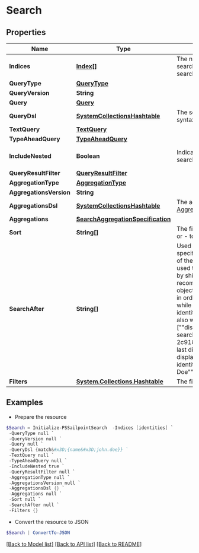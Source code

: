 # Search
## Properties

Name | Type | Description | Notes
------------ | ------------- | ------------- | -------------
**Indices** | [**Index[]**](Index.md) | The names of the Elasticsearch indices in which to search. If none are provided, then all indices will be searched. | [optional] 
**QueryType** | [**QueryType**](QueryType.md) |  | [optional] 
**QueryVersion** | **String** |  | [optional] 
**Query** | [**Query**](Query.md) |  | [optional] 
**QueryDsl** | [**SystemCollectionsHashtable**](.md) | The search query using the Elasticsearch [Query DSL](https://www.elastic.co/guide/en/elasticsearch/reference/7.10/query-dsl.html) syntax. | [optional] 
**TextQuery** | [**TextQuery**](TextQuery.md) |  | [optional] 
**TypeAheadQuery** | [**TypeAheadQuery**](TypeAheadQuery.md) |  | [optional] 
**IncludeNested** | **Boolean** | Indicates whether nested objects from returned search results should be included. | [optional] [default to $true]
**QueryResultFilter** | [**QueryResultFilter**](QueryResultFilter.md) |  | [optional] 
**AggregationType** | [**AggregationType**](AggregationType.md) |  | [optional] 
**AggregationsVersion** | **String** |  | [optional] 
**AggregationsDsl** | [**SystemCollectionsHashtable**](.md) | The aggregation search query using Elasticsearch [Aggregations](https://www.elastic.co/guide/en/elasticsearch/reference/5.2/search-aggregations.html) syntax. | [optional] 
**Aggregations** | [**SearchAggregationSpecification**](SearchAggregationSpecification.md) |  | [optional] 
**Sort** | **String[]** | The fields to be used to sort the search results. Use + or - to specify the sort direction. | [optional] 
**SearchAfter** | **String[]** | Used to begin the search window at the values specified. This parameter consists of the last values of the sorted fields in the current record set. This is used to expand the Elasticsearch limit of 10K records by shifting the 10K window to begin at this value. It is recommended that you always include the ID of the object in addition to any other fields on this parameter in order to ensure you don&#39;t get duplicate results while paging. For example, when searching for identities, if you are sorting by displayName you will also want to include ID, for example [&quot;&quot;displayName&quot;&quot;, &quot;&quot;id&quot;&quot;].  If the last identity ID in the search result is 2c91808375d8e80a0175e1f88a575221 and the last displayName is &quot;&quot;John Doe&quot;&quot;, then using that displayName and ID will start a new search after this identity. The searchAfter value will look like [&quot;&quot;John Doe&quot;&quot;,&quot;&quot;2c91808375d8e80a0175e1f88a575221&quot;&quot;] | [optional] 
**Filters** | [**System.Collections.Hashtable**](ModelFilter.md) | The filters to be applied for each filtered field name. | [optional] 

## Examples

- Prepare the resource
```powershell
$Search = Initialize-PSSailpointSearch  -Indices [identities] `
 -QueryType null `
 -QueryVersion null `
 -Query null `
 -QueryDsl {match&#x3D;{name&#x3D;john.doe}} `
 -TextQuery null `
 -TypeAheadQuery null `
 -IncludeNested true `
 -QueryResultFilter null `
 -AggregationType null `
 -AggregationsVersion null `
 -AggregationsDsl {} `
 -Aggregations null `
 -Sort null `
 -SearchAfter null `
 -Filters {}
```

- Convert the resource to JSON
```powershell
$Search | ConvertTo-JSON
```

[[Back to Model list]](../README.md#documentation-for-models) [[Back to API list]](../README.md#documentation-for-api-endpoints) [[Back to README]](../README.md)

